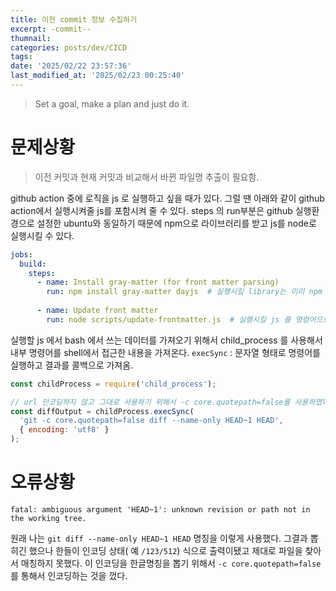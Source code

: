 ```yaml
---
title: 이전 commit 정보 수집하기
excerpt: -commit--
thumnail: 
categories: posts/dev/CICD
tags: 
date: '2025/02/22 23:57:36'
last_modified_at: '2025/02/23 00:25:40'
---
```

> Set a goal, make a plan and just do it.
# 문제상황
> 이전 커밋과 현재 커밋과 비교해서 바뀐 파일명 추출이 필요함.


github action 중에 로직을 js 로 실행하고 싶을 때가 있다. 그럴 땐 아래와 같이 github action에서 실행시켜줄 js를 포함시켜 줄 수 있다. steps 의 run부분은 github 실행환경으로 설정한 ubuntu와 동일하기 때문에 npm으로 라이브러리를 받고 js를 node로 실행시킬 수 있다.

```yml
jobs:
  build:
    steps:
      - name: Install gray-matter (for front matter parsing)
        run: npm install gray-matter dayjs  # 실행시킬 library는 미리 npm 으로 받는다.
        
      - name: Update front matter
        run: node scripts/update-frontmatter.js  # 실행시킬 js 를 명령어으로 직접 호출
```


실행할 js 에서 bash 에서 쓰는 데이터를 가져오기 위해서 child_process 를 사용해서 내부 명령어를 shell에서 접근한 내용을 가져온다.
`execSync` : 문자열 형태로 명령어를 실행하고 결과를 콜백으로 가져옴.

```js
const childProcess = require('child_process');

// url 인코딩하지 않고 그대로 사용하기 위해서 -c core.quotepath=false를 사용하였다.
const diffOutput = childProcess.execSync(
  'git -c core.quotepath=false diff --name-only HEAD~1 HEAD',
  { encoding: 'utf8' }
);

```


# 오류상황
`fatal: ambiguous argument 'HEAD~1': unknown revision or path not in the working tree.`

원래 나는 `git diff --name-only HEAD~1 HEAD` 명칭을 이렇게 사용했다. 그결과 뽑히긴 했으나 한들이 인코딩 상태( 예 `/123/512`) 식으로 출력이됐고 제대로 파일을 찾아서 매칭하지 못했다. 이 인코딩을 한글명칭을 뽑기 위해서 `-c core.quotepath=false` 를 통해서 인코딩하는 것을 껐다.

